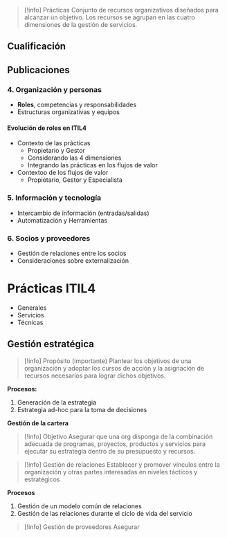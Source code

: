 > [!info] Prácticas
> Conjunto de recursos organizativos diseñados para alcanzar un objetivo.
> Los recursos se agrupan en las cuatro dimensiones de la gestión de servicios.

## Cualificación

## Publicaciones

### 4. Organización y personas
- **Roles**, competencias y responsabilidades
- Estructuras organizativas y equipos

#### Evolución de roles en ITIL4
- Contexto de las prácticas
	- Propietario y Gestor
	- Considerando las 4 dimensiones
	- Integrando las prácticas en los flujos de valor
- Contextoo de los flujos de valor
	- Propietario, Gestor y Especialista


### 5. Información y tecnología
- Intercambio de información (entradas/salidas)
- Automatización y Herramientas

### 6. Socios y proveedores
- Gestión de relaciones entre los socios
- Consideraciones sobre externalización

# Prácticas ITIL4
- Generales
- Servicios
- Técnicas

## Gestión estratégica
> [!info] Propósito (importante)
> Plantear los objetivos de una organización y adoptar los cursos de acción y la asignación de recursos necesarios para lograr dichos objetivos.


**Procesos:**
1. Generación de la estrategia
2. Estrategia ad-hoc para la toma de decisiones

**Gestión de la cartera**
> [!info] Objetivo
> Asegurar que una org disponga de la combinación adecuada de programas, proyectos, productos y servicios para ejecutar su estrategia dentro de su presupuesto y recursos.

> [!info] Gestión de relaciones
> Establecer y promover vínculos entre la organización y otras partes interesadas en niveles tácticos y estratégicos

**Procesos**
1. Gestión de un modelo común de relaciones
2. Gestión de las relaciones durante el ciclo de vida del servicio

> [!info] Gestión de proveedores
> Asegurar